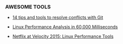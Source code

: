### AWESOME TOOLS


- [14 tips and tools to resolve conflicts with Git](https://developer.atlassian.com/blog/2015/12/tips-tools-to-solve-git-conflicts/)

- [Linux Performance Analysis in 60,000 Milliseconds](http://techblog.netflix.com/2015/11/linux-performance-analysis-in-60s.html)

- [Netflix at Velocity 2015: Linux Performance Tools](http://techblog.netflix.com/2015/08/netflix-at-velocity-2015-linux.html)

